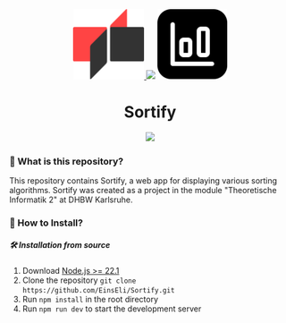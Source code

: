 <div align="center" >
	<a href="https://www.karlsruhe.dhbw.de">
		<picture>
			<source height="125px" media="(prefers-color-scheme: dark)" srcset="https://raw.githubusercontent.com/TINF23B6/.github/main/profile/assets/icon_dark.svg">
			<img height="125px" src="https://raw.githubusercontent.com/TINF23B6/.github/main/profile/assets/icon_light.svg">
		</picture>
	</a>
	<img height="125px" src="https://gw.alipayobjects.com/zos/kitchen/qJ3l3EPsdW/split.svg">
    <a href="https://github.com/EinsEli/Sortify">
    	<picture>
    		<source height="125px" media="(prefers-color-scheme: dark)" srcset="https://raw.githubusercontent.com/EinsEli/Sortify/main/public/logo_dark.svg">
    		<img height="125px" src="https://raw.githubusercontent.com/EinsEli/Sortify/main/public/logo_light.svg">
    	</picture>
    </a>

<h1>Sortify</h1>
<img src="https://raw.githubusercontent.com/andreasbm/readme/master/assets/line.png" />
</div>

### 🚀 What is this repository?

This repository contains Sortify, a web app for displaying various sorting algorithms. Sortify was created as a project in the module "Theoretische Informatik 2" at DHBW Karlsruhe.

### 📘 How to Install?

##### 🛠 Installation from source

1. Download [Node.js >= 22.1](https://nodejs.org/en/)
2. Clone the repository `git clone https://github.com/EinsEli/Sortify.git`
3. Run `npm install` in the root directory
4. Run `npm run dev` to start the development server
